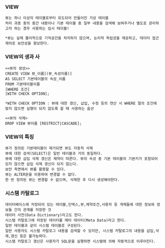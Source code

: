 ### VIEW 
    뷰는 하나 이상의 테이블로부터 유도되어 만들어진 가상 테이블
    처리 과종 중의 중간 내용이나 기본 테이블 중 일부 내용을 검색해 보여주거나 별도로 관리하고자 하는 경우 사용하는 임시 테이블!

    *뷰는 실제 물리적으로 기억공간을 차지하지 않으며, 논리적 독립성을 제공하고, 데이터 접근제어로 보안성을 향상한다.

### VIEW의 생과 사
    <<뷰의 생성>>
    CREATE VIEW 뷰_이름[(뷰_속성이름)]
    AS SELECT 기본테이블의 속성_이름
    FROM 기본테이블이름
    [WHERE 조건]
    [WITH CHECK OPTION];

    *WITH CHECK OPTION : 뷰에 대한 갱신, 삽입, 수정 등의 연산 시 WHERE 절의 조건에 맞지 않으면 실행이 되지 않도록 할 때 사용하는 옵션

    <<뷰의 삭제>
    DROP VIEW 뷰이름 [RESTRICT|CASCADE];

### VIEW의 특징
    뷰가 정의된 기본테이블이 제거되면 뷰도 자동적 삭제
    뷰에 대한 검색(SELECT)은 일반 테이블과 거의 동일하다.
    뷰에 대한 삽입 삭제 갱신은 제약이 따른다. 뷰의 속성 중 기본 테이블의 기본키가 포함되어 있지 않으면 삽입 삭제 갱신이 되지 않는다.
    보안 측면에서 뷰를 활용할 수 있다.
    뷰는 ALTER문을 이용하여 변경할 수 없다.
    한 번 정의된 뷰는 변경할 수 없으며, 삭제한 후 다시 생성해야한다.

### 시스템 카탈로그
    데이터베이스에 저장되어 있는 테이블,인덱스,뷰,제약조건,사용자 등 개체들에 대한 정보와 정보들 간의 관계를 저장한 것
    데이터 사전(Data Dictionary)라고도 한다.
    시스템 카탈로그에 저장된 데이터를 메타 데이터(Meta Data)라고 한다.
    일반 테이블과 같이 시스템 테이블로 구성된다.
    일반 사용자도 시스템 카탈로그 내용을 검색할 수 있지만, 시스템 카탈로그의 내용을 삽입,삭제,갱신 등은 불가능하다.
    시스템 카탈로그 갱신은 사용자가 SQL문을 실행하면 시스템에 의해 자동적으로 이루어진다.
